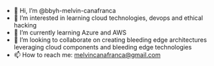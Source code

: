 - 👋 Hi, I’m @bbyh-melvin-canafranca
- 👀 I’m interested in learning cloud technologies, devops and ethical hacking
- 🌱 I’m currently learning Azure and AWS
- 💞️ I’m looking to collaborate on creating bleeding edge architectures leveraging cloud components and bleeding edge technologies
- 📫 How to reach me: melvincanafranca@gmail.com

<!---
bbyh-melvin-canafranca/bbyh-melvin-canafranca is a ✨ special ✨ repository because its `README.md` (this file) appears on your GitHub profile.
You can click the Preview link to take a look at your changes.
--->
